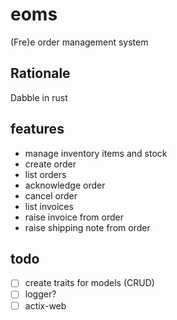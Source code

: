 # eoms
(Fre)e order management system

## Rationale
Dabble in rust

## features
- manage inventory items and stock
- create order
- list orders
- acknowledge order
- cancel order
- list invoices
- raise invoice from order
- raise shipping note from order

## todo
- [ ] create traits for models (CRUD)
- [ ] logger?
- [ ] actix-web
